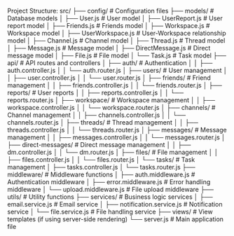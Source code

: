 Project Structure:
src/
├── config/                  # Configuration files
├── models/                  # Database models
│   ├── User.js              # User model
│   ├── UserReport.js        # User report model
│   ├── Friends.js           # Friends model
│   ├── Workspace.js         # Workspace model
│   ├── UserWorkspace.js     # User-Workspace relationship model
│   ├── Channel.js           # Channel model
│   ├── Thread.js            # Thread model
│   ├── Message.js           # Message model
│   ├── DirectMessage.js     # Direct message model
│   ├── File.js              # File model
│   └── Task.js              # Task model
├── api/                     # API routes and controllers
│   ├── auth/                # Authentication
│   │   ├── auth.controller.js
│   │   └── auth.router.js
│   ├── users/               # User management
│   │   ├── user.controller.js
│   │   └── user.router.js
│   ├── friends/             # Friend management
│   │   ├── friends.controller.js
│   │   └── friends.router.js
│   ├── reports/             # User reports
│   │   ├── reports.controller.js
│   │   └── reports.router.js
│   ├── workspace/           # Workspace management
│   │   ├── workspace.controller.js
│   │   └── workspace.router.js
│   ├── channels/            # Channel management
│   │   ├── channels.controller.js
│   │   └── channels.router.js
│   ├── threads/             # Thread management
│   │   ├── threads.controller.js
│   │   └── threads.router.js
│   ├── messages/            # Message management
│   │   ├── messages.controller.js
│   │   └── messages.router.js
│   ├── direct-messages/     # Direct message management
│   │   ├── dm.controller.js
│   │   └── dm.router.js
│   ├── files/               # File management
│   │   ├── files.controller.js
│   │   └── files.router.js
│   └── tasks/               # Task management
│       ├── tasks.controller.js
│       └── tasks.router.js
├── middleware/              # Middleware functions
│   ├── auth.middleware.js   # Authentication middleware
│   ├── error.middleware.js  # Error handling middleware
│   └── upload.middleware.js # File upload middleware
├── utils/                   # Utility functions
├── services/                # Business logic services
│   ├── email.service.js     # Email service
│   ├── notification.service.js # Notification service
│   └── file.service.js      # File handling service
├── views/                   # View templates (if using server-side rendering)
└── server.js                # Main application file
